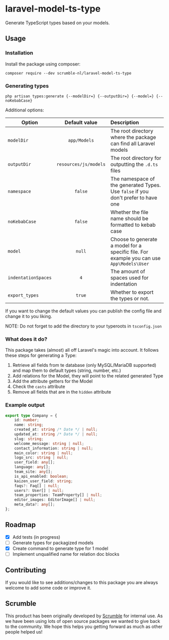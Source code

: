 # laravel-model-ts-type
Generate TypeScript types based on your models.

## Usage
### Installation

Install the package using composer:
```
composer require --dev scrumble-nl/laravel-model-ts-type
```
### Generating types
```
php artisan types:generate {--modelDir=} {--outputDir=} {--model=} {--noKebabCase}
```
Additional options:

| Option              |     Default value     | Description                                                                               |
|---------------------|:---------------------:|:------------------------------------------------------------------------------------------|
| `modelDir`          |     `app/Models`      | The root directory where the package can find all Laravel models                          |
| `outputDir`         | `resources/js/models` | The root directory for outputting the `.d.ts` files                                       |
| `namespace`         |        `false`        | The namespace of the generated Types. Use `false` if you don't prefer to have one         |
| `noKebabCase`       |        `false`        | Whether the file name should be formatted to kebab case                                   |
| `model`             |        `null`         | Choose to generate a model for a specific file. For example you can use `App\Models\User` |
| `indentationSpaces` |          `4`          | The amount of spaces used for indentation                                                 |
| `export_types`      |        `true`         | Whether to export the types or not.                                                       |


If you want to change the default values you can publish the config file and change it to you liking.

NOTE: Do not forget to add the directory to your typeroots in `tsconfig.json`
### What does it do?

This package takes (almost) all off Laravel's magic into account. It follows these steps for generating a Type:
1. Retrieve all fields from te database (only MySQL/MariaDB supported) and map them to default types (string, number, etc.)
2. Add relations for the Model, they will point to the related generated Type
3. Add the attribute getters for the Model
4. Check the `casts` attribute
5. Remove all fields that are in the `hidden` attribute

### Example output

```typescript
export type Company = {
    id: number;
    name: string;
    created_at: string /* Date */ | null;
    updated_at: string /* Date */ | null;
    slug: string;
    welcome_message: string | null;
    contact_information: string | null;
    main_color: string | null;
    logo_src: string | null;
    user_field: any[];
    language: any[];
    team_site: any[];
    is_api_enabled: boolean;
    kaizen_user_field: string;
    faqs?: Faq[] | null;
    users?: User[] | null;
    team_properties: TeamProperty[] | null;
    editor_images: EditorImage[] | null;
    meta_data?: any[];
};
```

## Roadmap

- [x] Add tests (in progress)
- [ ] Generate types for packagized models
- [x] Create command to generate type for 1 model
- [ ] Implement unqualified name for relation doc blocks

## Contributing
If you would like to see additions/changes to this package you are always welcome to add some code or improve it.

## Scrumble
This product has been originally developed by [Scrumble](https://www.scrumble.nl) for internal use. As we have been using lots of open source packages we wanted to give back to the community. We hope this helps you getting forward as much as other people helped us!
